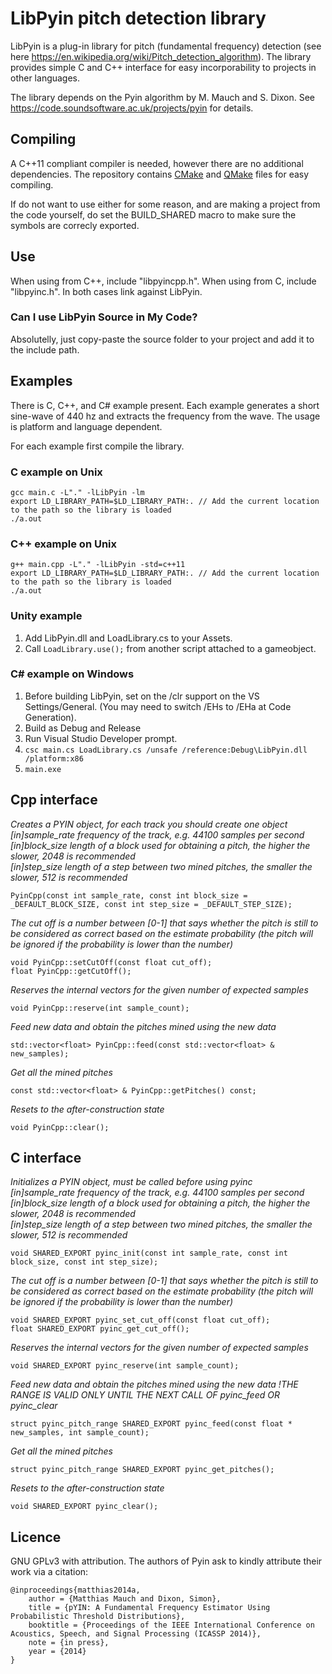 LibPyin pitch detection library
================================

LibPyin is a plug-in library for pitch (fundamental frequency) detection (see here https://en.wikipedia.org/wiki/Pitch_detection_algorithm). The library provides simple C and C++ interface for easy incorporability to projects in other languages.

The library depends on the Pyin algorithm by M. Mauch and S. Dixon. See https://code.soundsoftware.ac.uk/projects/pyin for details.

Compiling
---------
A C++11 compliant compiler is needed, however there are no additional dependencies. The repository contains [CMake](https://cmake.org/runningcmake/) and [QMake](http://doc.qt.io/qtcreator/creator-project-opening.html) files for easy compiling. 

If do not want to use either for some reason, and are making a project from the code yourself, do set the BUILD_SHARED macro to make sure the symbols are correcly exported.

Use
---
When using from C++, include "libpyincpp.h". When using from C, include "libpyinc.h". In both cases link against LibPyin.

### Can I use LibPyin Source in My Code?
Absolutelly, just copy-paste the source folder to your project and add it to the include path.

Examples
--------
There is C, C++, and C# example present. Each example generates a short sine-wave of 440 hz and extracts the frequency from the wave.
The usage is platform and language dependent. 

For each example first compile the library.

### C example on Unix
    
    gcc main.c -L"." -lLibPyin -lm
    export LD_LIBRARY_PATH=$LD_LIBRARY_PATH:. // Add the current location to the path so the library is loaded
    ./a.out
    
 
### C++ example on Unix
    
    g++ main.cpp -L"." -lLibPyin -std=c++11
    export LD_LIBRARY_PATH=$LD_LIBRARY_PATH:. // Add the current location to the path so the library is loaded
    ./a.out
    
### Unity example

1. Add LibPyin.dll and LoadLibrary.cs to your Assets.  
2. Call `LoadLibrary.use();` from another script attached to a gameobject.


### C# example on Windows

1. Before building LibPyin, set on the /clr support on the VS Settings/General. (You may need to switch /EHs to /EHa at Code Generation).
2. Build as Debug and Release
3. Run Visual Studio Developer prompt.
3. `csc main.cs LoadLibrary.cs /unsafe /reference:Debug\LibPyin.dll /platform:x86`
4. `main.exe`

Cpp interface
-------------
_Creates a PYIN object, for each track you should create one object  
[in]sample_rate  frequency of the track, e.g. 44100 samples per second  
[in]block_size   length of a block used for obtaining a pitch, the higher the slower, 2048 is recommended  
[in]step_size    length of a step between two mined pitches, the smaller the slower, 512 is recommended_  
    
    PyinCpp(const int sample_rate, const int block_size = _DEFAULT_BLOCK_SIZE, const int step_size = _DEFAULT_STEP_SIZE);
    
_The cut off is a number between [0-1] that says whether the pitch is still to be considered as correct based on the estimate probability (the pitch will be ignored if the probability is lower than the number)_
    
    void PyinCpp::setCutOff(const float cut_off);
    float PyinCpp::getCutOff();
    
_Reserves the internal vectors for the given number of expected samples_
    
    void PyinCpp::reserve(int sample_count);
    
_Feed new data and obtain the pitches mined using the new data_

    std::vector<float> PyinCpp::feed(const std::vector<float> & new_samples);
    
_Get all the mined pitches_

    const std::vector<float> & PyinCpp::getPitches() const;

_Resets to the after-construction state_

    void PyinCpp::clear();
	

C interface
-----------
_Initializes a PYIN object, must be called before using pyinc  
[in]sample_rate  frequency of the track, e.g. 44100 samples per second  
[in]block_size   length of a block used for obtaining a pitch, the higher the slower, 2048 is recommended  
[in]step_size    length of a step between two mined pitches, the smaller the slower, 512 is recommended_  

    void SHARED_EXPORT pyinc_init(const int sample_rate, const int block_size, const int step_size);

_The cut off is a number between [0-1] that says whether the pitch is still to be considered as correct based on the estimate probability (the pitch will be ignored if the probability is lower than the number)_
    
    void SHARED_EXPORT pyinc_set_cut_off(const float cut_off);
    float SHARED_EXPORT pyinc_get_cut_off();

_Reserves the internal vectors for the given number of expected samples_

    void SHARED_EXPORT pyinc_reserve(int sample_count);

_Feed new data and obtain the pitches mined using the new data !THE RANGE IS VALID ONLY UNTIL THE NEXT CALL OF pyinc_feed OR pyinc_clear_

    struct pyinc_pitch_range SHARED_EXPORT pyinc_feed(const float * new_samples, int sample_count);

_Get all the mined pitches_

    struct pyinc_pitch_range SHARED_EXPORT pyinc_get_pitches();

_Resets to the after-construction state_

    void SHARED_EXPORT pyinc_clear();


Licence
-------
GNU GPLv3 with attribution. The authors of Pyin ask to kindly attribute their work via a citation:

```
@inproceedings{matthias2014a,
    author = {Matthias Mauch and Dixon, Simon},
    title = {pYIN: A Fundamental Frequency Estimator Using Probabilistic Threshold Distributions},
    booktitle = {Proceedings of the IEEE International Conference on Acoustics, Speech, and Signal Processing (ICASSP 2014)},
    note = {in press},
    year = {2014}
} 
```

